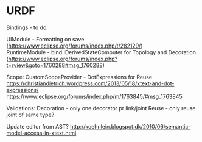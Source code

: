 # URDF

Bindings - to do:  

UIModule - Formatting on save (https://www.eclipse.org/forums/index.php/t/282129/)  
RuntimeModule - bind IDerivedStateComputer for Topology and Decoration 
(https://www.eclipse.org/forums/index.php?t=rview&goto=1760288#msg_1760288)

Scope:
CustomScopeProvider - DotExpressions for Reuse
https://christiandietrich.wordpress.com/2013/05/18/xtext-and-dot-expressions/
https://www.eclipse.org/forums/index.php/m/1763845/#msg_1763845

Validations:
Decoration - only one decorator pr link/joint
Reuse - only reuse joint of same type? 

Update editor from AST?
http://koehnlein.blogspot.dk/2010/06/semantic-model-access-in-xtext.html
